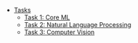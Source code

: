 
- [Tasks](#tasks)
    - [Task 1: Core  ML](#Core-ML)
    - [Task 2: Natural Language Processing](#task-2-natural-language-processing)
    - [Task 3: Computer Vision](#task-3-computer-vision)

